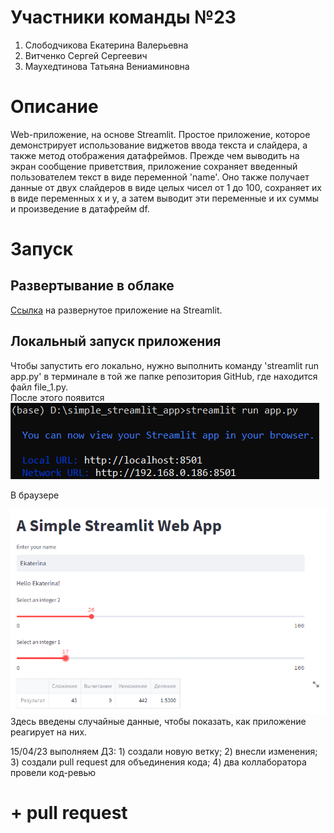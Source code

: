 # Участники команды №23
1. Слободчикова Екатерина Валерьевна 
2. Витченко Сергей Сергеевич 
3. Маухедтинова Татьяна Вениаминовна
# Описание
Web-приложение, на основе Streamlit. Простое приложение, которое демонстрирует использование виджетов ввода текста и слайдера, а также метод отображения датафреймов. Прежде чем выводить на экран сообщение приветствия, приложение сохраняет введенный пользователем текст в виде переменной 'name'. Оно также получает данные от двух слайдеров в виде целых чисел от 1 до 100, сохраняет их в виде переменных x и y, а затем выводит эти переменные и их суммы и произведение в датафрейм df.
# Запуск
## Развертывание в облаке
[Ссылка](https://tatiana302-final-project-file-1-5glsr8.streamlit.app) на развернутое приложение на Streamlit.
## Локальный запуск приложения
Чтобы запустить его локально, нужно выполнить команду 'streamlit run app.py' в терминале в той же папке репозитория GitHub, где находится файл file_1.py.  
После этого появится  
![локальный URL](https://github.com/EkaterinaSeveryanka/final-project_fork/blob/main/primer_1.png) 


В браузере

![можно увидеть что-то подобное](https://github.com/EkaterinaSeveryanka/final-project_fork/blob/main/primer_2.png)  
Здесь введены случайные данные, чтобы показать, как приложение реагирует на них.

15/04/23 выполняем ДЗ: 1) создали новую ветку; 2) внесли изменения; 3) создали pull request для объединения кода; 4)  два коллаборатора провели код-ревью

# + pull request

